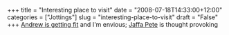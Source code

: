 +++
title = "Interesting place to visit"
date = "2008-07-18T14:33:00+12:00"
categories = ["Jottings"]
slug = "interesting-place-to-visit"
draft = "False"
+++
[Andrew is getting fit](http://www.andrewisgettingfit.com/) and I'm envious; 
[Jaffa Pete](http://jafapete.wordpress.com/) is thought provoking

